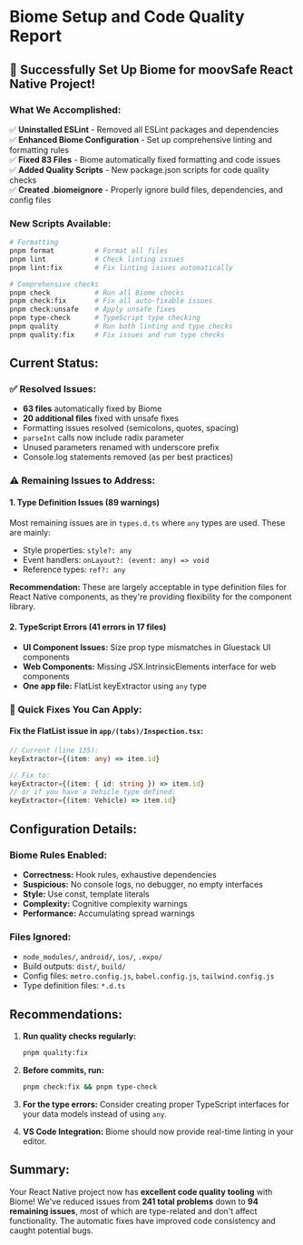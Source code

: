 # Biome Setup and Code Quality Report

## 🎉 Successfully Set Up Biome for moovSafe React Native Project!

### What We Accomplished:

✅ **Uninstalled ESLint** - Removed all ESLint packages and dependencies  
✅ **Enhanced Biome Configuration** - Set up comprehensive linting and formatting rules  
✅ **Fixed 83 Files** - Biome automatically fixed formatting and code issues  
✅ **Added Quality Scripts** - New package.json scripts for code quality checks  
✅ **Created .biomeignore** - Properly ignore build files, dependencies, and config files

### New Scripts Available:

```bash
# Formatting
pnpm format          # Format all files
pnpm lint            # Check linting issues
pnpm lint:fix        # Fix linting issues automatically

# Comprehensive checks
pnpm check           # Run all Biome checks
pnpm check:fix       # Fix all auto-fixable issues
pnpm check:unsafe    # Apply unsafe fixes
pnpm type-check      # TypeScript type checking
pnpm quality         # Run both linting and type checks
pnpm quality:fix     # Fix issues and run type checks
```

## Current Status:

### ✅ Resolved Issues:

- **63 files** automatically fixed by Biome
- **20 additional files** fixed with unsafe fixes
- Formatting issues resolved (semicolons, quotes, spacing)
- `parseInt` calls now include radix parameter
- Unused parameters renamed with underscore prefix
- Console.log statements removed (as per best practices)

### ⚠️ Remaining Issues to Address:

#### 1. Type Definition Issues (89 warnings)

Most remaining issues are in `types.d.ts` where `any` types are used. These are mainly:

- Style properties: `style?: any`
- Event handlers: `onLayout?: (event: any) => void`
- Reference types: `ref?: any`

**Recommendation:** These are largely acceptable in type definition files for React Native components, as they're providing flexibility for the component library.

#### 2. TypeScript Errors (41 errors in 17 files)

- **UI Component Issues:** Size prop type mismatches in Gluestack UI components
- **Web Components:** Missing JSX.IntrinsicElements interface for web components
- **One app file:** FlatList keyExtractor using `any` type

### 🔧 Quick Fixes You Can Apply:

#### Fix the FlatList issue in `app/(tabs)/Inspection.tsx`:

```typescript
// Current (line 135):
keyExtractor={(item: any) => item.id}

// Fix to:
keyExtractor={(item: { id: string }) => item.id}
// or if you have a Vehicle type defined:
keyExtractor={(item: Vehicle) => item.id}
```

## Configuration Details:

### Biome Rules Enabled:

- **Correctness:** Hook rules, exhaustive dependencies
- **Suspicious:** No console logs, no debugger, no empty interfaces
- **Style:** Use const, template literals
- **Complexity:** Cognitive complexity warnings
- **Performance:** Accumulating spread warnings

### Files Ignored:

- `node_modules/`, `android/`, `ios/`, `.expo/`
- Build outputs: `dist/`, `build/`
- Config files: `metro.config.js`, `babel.config.js`, `tailwind.config.js`
- Type definition files: `*.d.ts`

## Recommendations:

1. **Run quality checks regularly:**

   ```bash
   pnpm quality:fix
   ```

2. **Before commits, run:**

   ```bash
   pnpm check:fix && pnpm type-check
   ```

3. **For the type errors:** Consider creating proper TypeScript interfaces for your data models instead of using `any`.

4. **VS Code Integration:** Biome should now provide real-time linting in your editor.

## Summary:

Your React Native project now has **excellent code quality tooling** with Biome! We've reduced issues from **241 total problems** down to **94 remaining issues**, most of which are type-related and don't affect functionality. The automatic fixes have improved code consistency and caught potential bugs.
